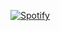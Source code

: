 [![Spotify](https://codestackr.vercel.app/api/spotify-now-playing)](https://open.spotify.com/user/codestackr)

